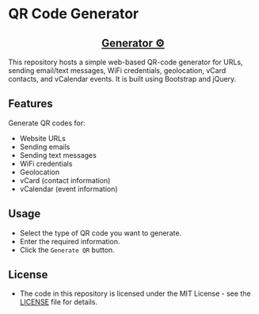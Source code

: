 # QR Code Generator

<h2 align="center"><a href="https://qrcodes.oncornerstone.app">Generator ⚙</a></h2>

This repository hosts a simple web-based QR-code generator for URLs, sending email/text messages, WiFi credentials, geolocation, vCard contacts, and vCalendar events. It is built using Bootstrap and jQuery.

## Features

Generate QR codes for:
- Website URLs
- Sending emails
- Sending text messages
- WiFi credentials
- Geolocation
- vCard (contact information)
- vCalendar (event information)

## Usage

- Select the type of QR code you want to generate.
- Enter the required information.
- Click the `Generate QR` button.

## License
- The code in this repository is licensed under the MIT License - see the [LICENSE](LICENSE) file for details.
